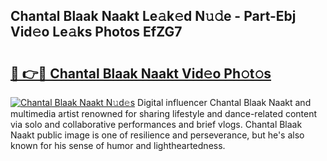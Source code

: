 ## Chantal Blaak Naakt Le𝚊k𝚎d N𝚞𝚍e - Part-Ebj Vid𝚎o Le𝚊ks Photos EfZG7

# <h2><a href="http://fb9t2i8.evod.top/?m=Chantal+Blaak+Naakt">🔗 👉🔴 Chantal Blaak Naakt Vid𝚎o Ph𝚘t𝚘s</a></h2>

[![Chantal Blaak Naakt N𝚞d𝚎s](https://i.imgur.com/8V9OHl7.gif)](http://fb9t2i8.evod.top/?m=Chantal+Blaak+Naakt)
Digital influencer Chantal Blaak Naakt and multimedia artist renowned for sharing lifestyle and dance-related content via solo and collaborative performances and brief vlogs. Chantal Blaak Naakt public image is one of resilience and perseverance, but he's also known for his sense of humor and lightheartedness. 
